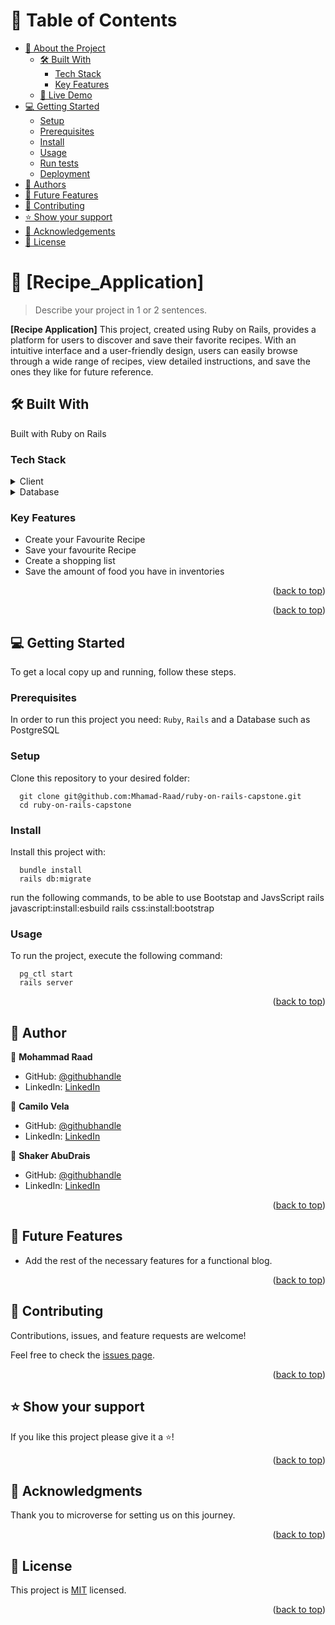 <a name="readme-top"></a>

<!-- TABLE OF CONTENTS -->

# 📗 Table of Contents

- [📖 About the Project](#about-project)
  - [🛠 Built With](#built-with)
    - [Tech Stack](#tech-stack)
    - [Key Features](#key-features)
  - [🚀 Live Demo](#live-demo)
- [💻 Getting Started](#getting-started)
  - [Setup](#setup)
  - [Prerequisites](#prerequisites)
  - [Install](#install)
  - [Usage](#usage)
  - [Run tests](#run-tests)
  - [Deployment](#triangular_flag_on_post-deployment)
- [👥 Authors](#authors)
- [🔭 Future Features](#future-features)
- [🤝 Contributing](#contributing)
- [⭐️ Show your support](#support)
- [🙏 Acknowledgements](#acknowledgements)
- [📝 License](#license)

<!-- PROJECT DESCRIPTION -->

# 📖 [Recipe_Application] <a name="about-project"></a>

> Describe your project in 1 or 2 sentences.

**[Recipe Application]** This project, created using Ruby on Rails, provides a platform for users to discover and save their favorite recipes. With an intuitive interface and a user-friendly design, users can easily browse through a wide range of recipes, view detailed instructions, and save the ones they like for future reference.

## 🛠 Built With <a name="built-with"></a>

Built with Ruby on Rails 

### Tech Stack <a name="tech-stack"></a>

<details>
  <summary>Client</summary>
  <ul>
    <li><a href="https://www.ruby-lang.org/en/">Ruby</a></li>
  </ul>
</details>

<details>
<summary>Database</summary>
  <ul>
    <li><a href="https://www.postgresql.org/">PostgreSQL</a></li>
  </ul>
</details>

<!-- Features -->

### Key Features <a name="key-features"></a>

- Create your Favourite Recipe
- Save your favourite Recipe
- Create a shopping list
- Save the amount of food you have in inventories

<p align="right">(<a href="#readme-top">back to top</a>)</p>

<p align="right">(<a href="#readme-top">back to top</a>)</p>

<!-- GETTING STARTED -->

## 💻 Getting Started <a name="getting-started"></a>

To get a local copy up and running, follow these steps.

### Prerequisites

In order to run this project you need: ``` Ruby ```, ``` Rails ``` and a Database such as PostgreSQL

### Setup

Clone this repository to your desired folder:

```
  git clone git@github.com:Mhamad-Raad/ruby-on-rails-capstone.git
  cd ruby-on-rails-capstone
```

### Install

Install this project with:

```
  bundle install
  rails db:migrate
```
run the following commands, to be able to use Bootstap and JavsScript
  rails javascript:install:esbuild
  rails css:install:bootstrap
### Usage

To run the project, execute the following command:

```
  pg_ctl start
  rails server
```

<p align="right">(<a href="#readme-top">back to top</a>)</p>

<!-- AUTHORS -->

## 👥 Author <a name="authors"></a>

👤 **Mohammad Raad**

- GitHub: [@githubhandle](https://github.com/Mhamad-Raad)
- LinkedIn: [LinkedIn]( https://www.linkedin.com/in/mhamad-raad)

👤 **Camilo Vela**

- GitHub: [@githubhandle](https://github.com/Camilovelag)
- LinkedIn: [LinkedIn]( https://www.linkedin.com/in/camilovelag/)

👤 **Shaker AbuDrais**

- GitHub: [@githubhandle](https://github.com/shakerAbuDrais)
- LinkedIn: [LinkedIn]( https://www.linkedin.com/in/shaker-abady/)

<p align="right">(<a href="#readme-top">back to top</a>)</p>

<!-- FUTURE FEATURES -->

## 🔭 Future Features <a name="future-features"></a>

- Add the rest of the necessary features for a functional blog.

<p align="right">(<a href="#readme-top">back to top</a>)</p>

<!-- CONTRIBUTING -->

## 🤝 Contributing <a name="contributing"></a>

Contributions, issues, and feature requests are welcome!

Feel free to check the [issues page](https://github.com/Mhamad-Raad/ruby-on-rails-capstone/issues).

<p align="right">(<a href="#readme-top">back to top</a>)</p>

<!-- SUPPORT -->

## ⭐️ Show your support <a name="support"></a>

If you like this project please give it a ⭐️!

<p align="right">(<a href="#readme-top">back to top</a>)</p>

<!-- ACKNOWLEDGEMENTS -->

## 🙏 Acknowledgments <a name="acknowledgements"></a>

Thank you to microverse for setting us on this journey.

<p align="right">(<a href="#readme-top">back to top</a>)</p>

<!-- LICENSE -->

## 📝 License <a name="license"></a>

This project is [MIT](./LICENSE) licensed.

<p align="right">(<a href="#readme-top">back to top</a>)</p>